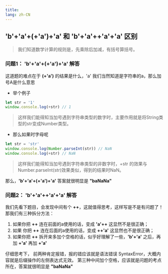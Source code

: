 ```yaml
---
title: 
lang: zh-CN
---
```


## 'b'+'a'+(+'a')+'a' 和 'b'+'a'++'a'+'a' 区别

> 我们知道数学计算的规则是，先乘除后加减，有括号算括号。

### 问题1： 'b'+'a'+(+'a')+'a' 解答

这道题的难点在于 **(+'a')** 的结果是什么，'a' 我们当然知道是字符串的a，那么加号A是什么意思

- 举个例子
```javascript
let str = '1'
window.console.log(+str) // 1
```
> 这样我们能得知当加号遇到字符串类型的数字时，主要作用就是将String类型的str变成Number类型。

- 那么如果时字母呢
```javascript
let str = 'str'
window.console.log(Number.parseInt(str)) // NaN
window.console.log(+str) // NaN
```

> 这样我们能得知当加号遇到字符串类型的非数字时，+str 的效果与 Number.parseInt(str)效果类似，得到的结果时NaN。

那么，**'b'+'a'+(+'a')+'a'** 答案就很明显是 **"baNaNa"**

### 问题2： 'b'+'a'++'a'+'a' 解答 

我们先看下题目，会发现中间有个 **++**，这就值得思考，这样写是不是有问题了！那我们有三种拆分方法：
1. 如果你把 **++** 连在前面的a使用的话，变成 **'a'++** 这显然不是很正确；
2. 如果 你把 **++** 连在后面的a使用的话，变成 **++'a'** 这显然也不是很正确；
3. 如果你把 **++** 拆开来多加个空格的话，似乎好理解了一些，**'b'+'a'** 之后，再加 **+'a'** 再加 **+'a'**

仔细思考下，
前两种肯定报错，报的错应该就是语法错误 SyntaxError，大概内容就是后缀操作的左侧表达式无效。
第三种中间加个空格，应该就是问题的考点所在，答案就很明显是 **"baNaNa"**